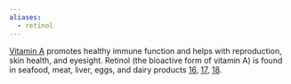 ```yaml
---
aliases:
  - retinol
---
```

[Vitamin A](https://selfhacked.com/blog/importance-real-vitamin-retinol/) promotes healthy immune function and helps with reproduction, skin health, and eyesight. 
Retinol (the bioactive form of vitamin A) is found in seafood, meat, liver, eggs, and dairy products [16](https://www.ncbi.nlm.nih.gov/pubmed/30200565), [17](https://www.ncbi.nlm.nih.gov/pubmed/22254103), [18](https://www.ncbi.nlm.nih.gov/pubmed/10466190).
